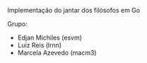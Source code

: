 Implementação do jantar dos filósofos em Go
  
Grupo: 
* Edjan Michiles (esvm)  
* Luiz Reis (lrnn)
* Marcela Azevedo (macm3)  
